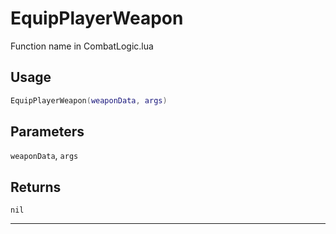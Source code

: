 # EquipPlayerWeapon
Function name in CombatLogic.lua
## Usage
```lua
EquipPlayerWeapon(weaponData, args)
```
## Parameters
`weaponData`, `args`
## Returns
`nil`

---